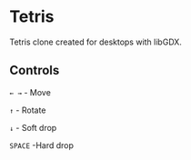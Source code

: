 # Tetris
Tetris clone created for desktops with libGDX.
## Controls
`← →` - Move

`↑` - Rotate

`↓` - Soft drop

`SPACE` -Hard drop